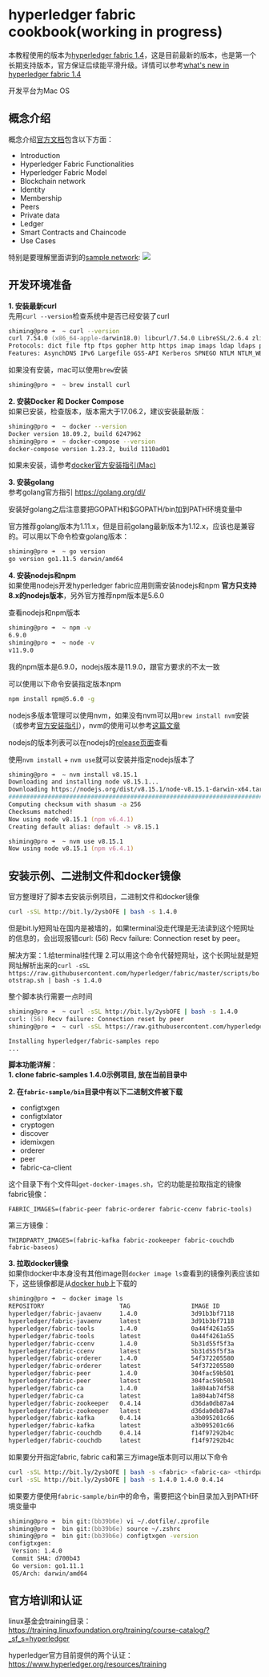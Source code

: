 # hyperledger fabric cookbook(working in progress)
本教程使用的版本为[hyperledger fabric 1.4](https://hyperledger-fabric.readthedocs.io/en/release-1.4)，这是目前最新的版本，也是第一个长期支持版本，官方保证后续能平滑升级。详情可以参考[what's new in hyperledger fabric 1.4](https://hyperledger-fabric.readthedocs.io/en/release-1.4/whatsnew.html)  

开发平台为Mac OS

## 概念介绍
概念介绍[官方文档](https://hyperledger-fabric.readthedocs.io/en/latest/key_concepts.html)包含以下方面：  
* Introduction
* Hyperledger Fabric Functionalities
* Hyperledger Fabric Model
* Blockchain network
* Identity
* Membership
* Peers
* Private data
* Ledger
* Smart Contracts and Chaincode
* Use Cases

特别是要理解里面讲到的[sample network](https://hyperledger-fabric.readthedocs.io/en/latest/network/network.html#the-sample-network):
![](https://hyperledger-fabric.readthedocs.io/en/latest/_images/network.diagram.1.png)

## 开发环境准备
**1. 安装最新curl**  
先用`curl --version`检查系统中是否已经安装了curl
``` zsh
shiming@pro ➜  ~ curl --version
curl 7.54.0 (x86_64-apple-darwin18.0) libcurl/7.54.0 LibreSSL/2.6.4 zlib/1.2.11 nghttp2/1.24.1
Protocols: dict file ftp ftps gopher http https imap imaps ldap ldaps pop3 pop3s rtsp smb smbs smtp smtps telnet tftp
Features: AsynchDNS IPv6 Largefile GSS-API Kerberos SPNEGO NTLM NTLM_WB SSL libz HTTP2 UnixSockets HTTPS-proxy
```

如果没有安装，mac可以使用`brew`安装  
``` zsh
shiming@pro ➜  ~ brew install curl
```

**2. 安装Docker 和 Docker Compose**  
如果已安装，检查版本，版本需大于17.06.2，建议安装最新版：    
``` zsh
shiming@pro ➜  ~ docker --version
Docker version 18.09.2, build 6247962
shiming@pro ➜  ~ docker-compose --version
docker-compose version 1.23.2, build 1110ad01
```

如果未安装，请参考[docker官方安装指引(Mac)](https://docs.docker.com/docker-for-mac/install/)

**3. 安装golang**  
参考golang官方指引 https://golang.org/dl/

安装好golang之后注意要把GOPATH和$GOPATH/bin加到PATH环境变量中

官方推荐golang版本为1.11.x，但是目前golang最新版本为1.12.x，应该也是兼容的。可以用以下命令检查golang版本：
``` zsh
shiming@pro ➜  ~ go version
go version go1.11.5 darwin/amd64
```

**4. 安装nodejs和npm**  
如果使用nodejs开发hyperledger fabric应用则需安装nodejs和npm
**官方只支持8.x的nodejs版本**，另外官方推荐npm版本是5.6.0

查看nodejs和npm版本
``` zsh
shiming@pro ➜  ~ npm -v
6.9.0
shiming@pro ➜  ~ node -v
v11.9.0
```
我的npm版本是6.9.0，nodejs版本是11.9.0，跟官方要求的不太一致

可以使用以下命令安装指定版本npm
``` zsh
npm install npm@5.6.0 -g
```

nodejs多版本管理可以使用nvm，如果没有nvm可以用`brew install nvm`安装（或参考[官方安装指引](https://github.com/creationix/nvm#install--update-script)），nvm的使用可以参考[这篇文章](https://zhuanlan.zhihu.com/p/24698499)

nodejs的版本列表可以在nodejs的[release页面](https://nodejs.org/en/download/releases/)查看

使用`nvm install` + `nvm use`就可以安装并指定nodejs版本了
``` zsh
shiming@pro ➜  ~ nvm install v8.15.1
Downloading and installing node v8.15.1...
Downloading https://nodejs.org/dist/v8.15.1/node-v8.15.1-darwin-x64.tar.xz...
######################################################################## 100.0%
Computing checksum with shasum -a 256
Checksums matched!
Now using node v8.15.1 (npm v6.4.1)
Creating default alias: default -> v8.15.1

shiming@pro ➜  ~ nvm use v8.15.1
Now using node v8.15.1 (npm v6.4.1)
```

## 安装示例、二进制文件和docker镜像
官方整理好了脚本去安装示例项目，二进制文件和docker镜像
``` zsh
curl -sSL http://bit.ly/2ysbOFE | bash -s 1.4.0
```
但是bit.ly短网址在国内是被墙的，如果terminal没走代理是无法读到这个短网址的信息的，会出现报错curl: (56) Recv failure: Connection reset by peer。

解决方案：1.给terminal挂代理 2.可以用这个命令代替短网址，这个长网址就是短网址解析出来的`curl -sSL https://raw.githubusercontent.com/hyperledger/fabric/master/scripts/bootstrap.sh | bash -s 1.4.0`

整个脚本执行需要一点时间
``` zsh
shiming@pro ➜  ~ curl -sSL http://bit.ly/2ysbOFE | bash -s 1.4.0
curl: (56) Recv failure: Connection reset by peer
shiming@pro ➜  ~ curl -sSL https://raw.githubusercontent.com/hyperledger/fabric/master/scripts/bootstrap.sh | bash -s 1.4.0

Installing hyperledger/fabric-samples repo
...
```

**脚本功能详解**：  
**1. clone fabric-samples 1.4.0示例项目, 放在当前目录中**  

**2. 在`fabric-sample/bin`目录中有以下二进制文件被下载**  
* configtxgen
* configtxlator
* cryptogen
* discover
* idemixgen
* orderer
* peer
* fabric-ca-client

这个目录下有个文件叫`get-docker-images.sh`，它的功能是拉取指定的镜像  
fabric镜像：    
```
FABRIC_IMAGES=(fabric-peer fabric-orderer fabric-ccenv fabric-tools)
```

第三方镜像：  
```
THIRDPARTY_IMAGES=(fabric-kafka fabric-zookeeper fabric-couchdb fabric-baseos)
```

**3. 拉取docker镜像**  
如果你docker中本身没有其他image则`docker image ls`查看到的镜像列表应该如下，这些镜像都是从[docker hub](https://hub.docker.com/u/hyperledger/)上下载的  
``` zsh
shiming@pro ➜  ~ docker image ls
REPOSITORY                     TAG                 IMAGE ID            CREATED             SIZE
hyperledger/fabric-javaenv     1.4.0               3d91b3bf7118        8 weeks ago         1.75GB
hyperledger/fabric-javaenv     latest              3d91b3bf7118        8 weeks ago         1.75GB
hyperledger/fabric-tools       1.4.0               0a44f4261a55        2 months ago        1.56GB
hyperledger/fabric-tools       latest              0a44f4261a55        2 months ago        1.56GB
hyperledger/fabric-ccenv       1.4.0               5b31d55f5f3a        2 months ago        1.43GB
hyperledger/fabric-ccenv       latest              5b31d55f5f3a        2 months ago        1.43GB
hyperledger/fabric-orderer     1.4.0               54f372205580        2 months ago        150MB
hyperledger/fabric-orderer     latest              54f372205580        2 months ago        150MB
hyperledger/fabric-peer        1.4.0               304fac59b501        2 months ago        157MB
hyperledger/fabric-peer        latest              304fac59b501        2 months ago        157MB
hyperledger/fabric-ca          1.4.0               1a804ab74f58        2 months ago        244MB
hyperledger/fabric-ca          latest              1a804ab74f58        2 months ago        244MB
hyperledger/fabric-zookeeper   0.4.14              d36da0db87a4        5 months ago        1.43GB
hyperledger/fabric-zookeeper   latest              d36da0db87a4        5 months ago        1.43GB
hyperledger/fabric-kafka       0.4.14              a3b095201c66        5 months ago        1.44GB
hyperledger/fabric-kafka       latest              a3b095201c66        5 months ago        1.44GB
hyperledger/fabric-couchdb     0.4.14              f14f97292b4c        5 months ago        1.5GB
hyperledger/fabric-couchdb     latest              f14f97292b4c        5 months ago        1.5GB
```

如果要分开指定fabric, fabric ca和第三方image版本则可以用以下命令
``` zsh
curl -sSL http://bit.ly/2ysbOFE | bash -s <fabric> <fabric-ca> <thirdparty>
curl -sSL http://bit.ly/2ysbOFE | bash -s 1.4.0 1.4.0 0.4.14
```

如果要方便使用`fabric-sample/bin`中的命令，需要把这个bin目录加入到PATH环境变量中
``` zsh
shiming@pro ➜  bin git:(bb39b6e) vi ~/.dotfile/.zprofile
shiming@pro ➜  bin git:(bb39b6e) source ~/.zshrc
shiming@pro ➜  bin git:(bb39b6e) configtxgen -version
configtxgen:
 Version: 1.4.0
 Commit SHA: d700b43
 Go version: go1.11.1
 OS/Arch: darwin/amd64
```


## 

## 官方培训和认证
linux基金会training目录：  
https://training.linuxfoundation.org/training/course-catalog/?_sf_s=hyperledger  

hyperledger官方目前提供的两个认证：  
https://www.hyperledger.org/resources/training





